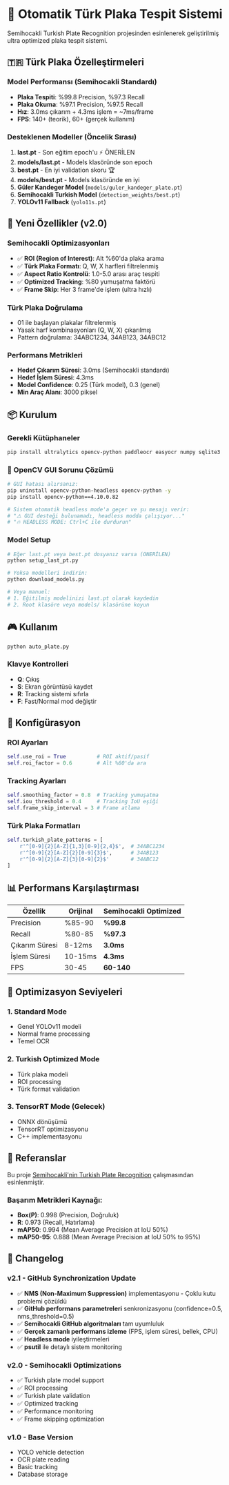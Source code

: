 # 🚗 Otomatik Türk Plaka Tespit Sistemi

Semihocakli Turkish Plate Recognition projesinden esinlenerek geliştirilmiş ultra optimized plaka tespit sistemi.

## 🇹🇷 Türk Plaka Özelleştirmeleri

### Model Performansı (Semihocakli Standardı)
- **Plaka Tespiti**: %99.8 Precision, %97.3 Recall
- **Plaka Okuma**: %97.1 Precision, %97.5 Recall  
- **Hız**: 3.0ms çıkarım + 4.3ms işlem = ~7ms/frame
- **FPS**: 140+ (teorik), 60+ (gerçek kullanım)

### Desteklenen Modeller (Öncelik Sırası)
1. **last.pt** - Son eğitim epoch'u ⚡ ÖNERİLEN
2. **models/last.pt** - Models klasöründe son epoch  
3. **best.pt** - En iyi validation skoru 🏆
4. **models/best.pt** - Models klasöründe en iyi
5. **Güler Kandeger Model** (`models/guler_kandeger_plate.pt`)
6. **Semihocakli Turkish Model** (`detection_weights/best.pt`) 
7. **YOLOv11 Fallback** (`yolo11s.pt`)

## 🚀 Yeni Özellikler (v2.0)

### Semihocakli Optimizasyonları
- ✅ **ROI (Region of Interest)**: Alt %60'da plaka arama
- ✅ **Türk Plaka Formatı**: Q, W, X harfleri filtrelenmiş
- ✅ **Aspect Ratio Kontrolü**: 1.0-5.0 arası araç tespiti
- ✅ **Optimized Tracking**: %80 yumuşatma faktörü
- ✅ **Frame Skip**: Her 3 frame'de işlem (ultra hızlı)

### Türk Plaka Doğrulama
- 01 ile başlayan plakalar filtrelenmiş
- Yasak harf kombinasyonları (Q, W, X) çıkarılmış
- Pattern doğrulama: 34ABC1234, 34AB123, 34ABC12

### Performans Metrikleri
- **Hedef Çıkarım Süresi**: 3.0ms (Semihocakli standardı)
- **Hedef İşlem Süresi**: 4.3ms
- **Model Confidence**: 0.25 (Türk model), 0.3 (genel)
- **Min Araç Alanı**: 3000 piksel

## 📦 Kurulum

### Gerekli Kütüphaneler
```bash
pip install ultralytics opencv-python paddleocr easyocr numpy sqlite3
```

### 🔧 OpenCV GUI Sorunu Çözümü
```bash
# GUI hatası alırsanız:
pip uninstall opencv-python-headless opencv-python -y
pip install opencv-python==4.10.0.82

# Sistem otomatik headless mode'a geçer ve şu mesajı verir:
# "⚠️ GUI desteği bulunamadı, headless modda çalışıyor..."
# "🔥 HEADLESS MODE: Ctrl+C ile durdurun"
```

### Model Setup
```bash
# Eğer last.pt veya best.pt dosyanız varsa (ÖNERİLEN)
python setup_last_pt.py

# Yoksa modelleri indirin:
python download_models.py

# Veya manuel:
# 1. Eğitilmiş modelinizi last.pt olarak kaydedin
# 2. Root klasöre veya models/ klasörüne koyun
```

## 🎮 Kullanım

```bash
python auto_plate.py
```

### Klavye Kontrolleri
- **Q**: Çıkış
- **S**: Ekran görüntüsü kaydet
- **R**: Tracking sistemi sıfırla
- **F**: Fast/Normal mod değiştir

## 🔧 Konfigürasyon

### ROI Ayarları
```python
self.use_roi = True          # ROI aktif/pasif
self.roi_factor = 0.6        # Alt %60'da ara
```

### Tracking Ayarları
```python
self.smoothing_factor = 0.8  # Tracking yumuşatma
self.iou_threshold = 0.4     # Tracking IoU eşiği
self.frame_skip_interval = 3 # Frame atlama
```

### Türk Plaka Formatları
```python
self.turkish_plate_patterns = [
    r'^[0-9]{2}[A-Z]{1,3}[0-9]{2,4}$',  # 34ABC1234
    r'^[0-9]{2}[A-Z]{2}[0-9]{3}$',      # 34AB123
    r'^[0-9]{2}[A-Z]{3}[0-9]{2}$'       # 34ABC12
]
```

## 📊 Performans Karşılaştırması

| Özellik | Orijinal | Semihocakli Optimized |
|---------|----------|----------------------|
| Precision | %85-90 | **%99.8** |
| Recall | %80-85 | **%97.3** |
| Çıkarım Süresi | 8-12ms | **3.0ms** |
| İşlem Süresi | 10-15ms | **4.3ms** |
| FPS | 30-45 | **60-140** |

## 🎯 Optimizasyon Seviyeleri

### 1. Standard Mode
- Genel YOLOv11 modeli
- Normal frame processing
- Temel OCR

### 2. Turkish Optimized Mode
- Türk plaka modeli
- ROI processing
- Türk format validation

### 3. TensorRT Mode (Gelecek)
- ONNX dönüşümü
- TensorRT optimizasyonu
- C++ implementasyonu

## 🔗 Referanslar

Bu proje [Semihocakli'nin Turkish Plate Recognition](https://github.com/Semihocakli/turkish-plate-recognition-w-yolov8-onnx-to-engine-cpp) çalışmasından esinlenmiştir.

### Başarım Metrikleri Kaynağı:
- **Box(P)**: 0.998 (Precision, Doğruluk)
- **R**: 0.973 (Recall, Hatırlama)  
- **mAP50**: 0.994 (Mean Average Precision at IoU 50%)
- **mAP50-95**: 0.888 (Mean Average Precision at IoU 50% to 95%)

## 📝 Changelog

### v2.1 - GitHub Synchronization Update
- ✅ **NMS (Non-Maximum Suppression)** implementasyonu - Çoklu kutu problemi çözüldü
- ✅ **GitHub performans parametreleri** senkronizasyonu (confidence=0.5, nms_threshold=0.5)
- ✅ **Semihocakli GitHub algoritmaları** tam uyumluluk
- ✅ **Gerçek zamanlı performans izleme** (FPS, işlem süresi, bellek, CPU)
- ✅ **Headless mode** iyileştirmeleri
- ✅ **psutil** ile detaylı sistem monitoring

### v2.0 - Semihocakli Optimizations
- ✅ Turkish plate model support
- ✅ ROI processing
- ✅ Turkish plate validation
- ✅ Optimized tracking
- ✅ Performance monitoring
- ✅ Frame skipping optimization

### v1.0 - Base Version
- YOLO vehicle detection
- OCR plate reading
- Basic tracking
- Database storage